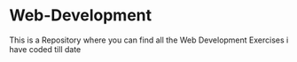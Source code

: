 # Web-Development
This is a Repository where you can find all the Web Development Exercises i have coded till date
